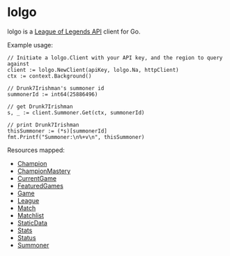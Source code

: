 # lolgo

lolgo is a [League of Legends API](https://developer.riotgames.com/) client for Go. 

Example usage:  
```golang  
// Initiate a lolgo.Client with your API key, and the region to query against     
client := lolgo.NewClient(apiKey, lolgo.Na, httpClient)  
ctx := context.Background()  

// Drunk7Irishman's summoner id
summonerId := int64(25886496)  

// get Drunk7Irishman
s, _ := client.Summoner.Get(ctx, summonerId)  

// print Drunk7Irishman
thisSummoner := (*s)[summonerId]  
fmt.Printf("Summoner:\n%+v\n", thisSummoner)
```

Resources mapped:  
- [Champion](https://developer.riotgames.com/api/methods#!/1206)
- [ChampionMastery](https://developer.riotgames.com/api/methods#!/1091)
- [CurrentGame](https://developer.riotgames.com/api/methods#!/976)
- [FeaturedGames](https://developer.riotgames.com/api/methods#!/977)
- [Game](https://developer.riotgames.com/api/methods#!/1207)
- [League](https://developer.riotgames.com/api/methods#!/1215)
- [Match](https://developer.riotgames.com/api/methods#!/1224)
- [Matchlist](https://developer.riotgames.com/api/methods#!/1223)
- [StaticData](https://developer.riotgames.com/api/methods#!/1055)
- [Stats](https://developer.riotgames.com/api/methods#!/1209)
- [Status](https://developer.riotgames.com/api/methods#!/1085)
- [Summoner](https://developer.riotgames.com/api/methods#!/1208)

